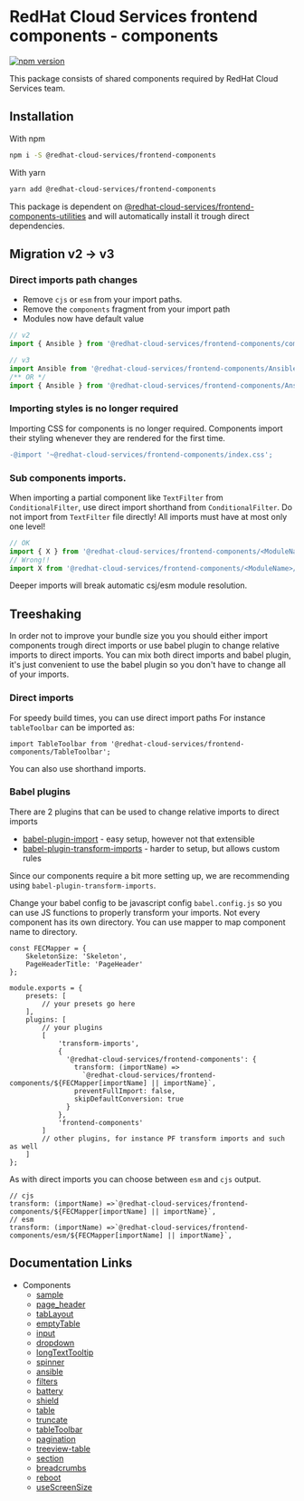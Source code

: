 # RedHat Cloud Services frontend components - components
[![npm version](https://badge.fury.io/js/%40redhat-cloud-services%2Ffrontend-components.svg)](https://badge.fury.io/js/%40redhat-cloud-services%2Ffrontend-components)

This package consists of shared components required by RedHat Cloud Services team.

## Installation
With npm 
```bash
npm i -S @redhat-cloud-services/frontend-components
```

With yarn
```bash
yarn add @redhat-cloud-services/frontend-components
```

This package is dependent on [@redhat-cloud-services/frontend-components-utilities](https://www.npmjs.com/package/@redhat-cloud-services/frontend-components-utilities) and will automatically install it trough direct dependencies.

## Migration v2 -> v3

### Direct imports path changes

- Remove `cjs` or `esm` from your import paths.
- Remove the `components` fragment from your import path
- Modules now have default value

```jsx
// v2
import { Ansible } from '@redhat-cloud-services/frontend-components/components/cjs/Ansible';

// v3
import Ansible from '@redhat-cloud-services/frontend-components/Ansible';
/** OR */
import { Ansible } from '@redhat-cloud-services/frontend-components/Ansible';
```

### Importing styles is no longer required

Importing CSS for components is no longer required. Components import their styling whenever they are rendered for the first time.

```diff
-@import '~@redhat-cloud-services/frontend-components/index.css';
```

### Sub components imports.

When importing a partial component like `TextFilter` from `ConditionalFilter`, use direct import shorthand from `ConditionalFilter`. Do not import from `TextFilter` file directly!
All imports must have at most only one level!

```jsx
// OK
import { X } from '@redhat-cloud-services/frontend-components/<ModuleName>'
// Wrong!!
import X from '@redhat-cloud-services/frontend-components/<ModuleName>/X'

```
Deeper imports will break automatic csj/esm module resolution.


## Treeshaking

In order not to improve your bundle size you you should either import components trough direct imports or use babel plugin to change relative imports to direct imports. You can mix both direct imports and babel plugin, it's just convenient to use the babel plugin so you don't have to change all of your imports.


### Direct imports

For speedy build times, you can use direct import paths For instance `tableToolbar` can be imported as:
```JSX
import TableToolbar from '@redhat-cloud-services/frontend-components/TableToolbar';
```

You can also use shorthand imports.

### Babel plugins

There are 2 plugins that can be used to change relative imports to direct imports
* [babel-plugin-import](https://www.npmjs.com/package/babel-plugin-import) - easy setup, however not that extensible
* [babel-plugin-transform-imports](https://www.npmjs.com/package/babel-plugin-transform-imports) - harder to setup, but allows custom rules

Since our components require a bit more setting up, we are recommending using `babel-plugin-transform-imports`.

Change your babel config to be javascript config `babel.config.js` so you can use JS functions to properly transform your imports.
Not every component has its own directory. You can use mapper to map component name to directory.

```JS
const FECMapper = {
    SkeletonSize: 'Skeleton',
    PageHeaderTitle: 'PageHeader'
};

module.exports = {
    presets: [
        // your presets go here
    ],
    plugins: [
        // your plugins
        [
            'transform-imports',
            {
              '@redhat-cloud-services/frontend-components': {
                transform: (importName) =>
                  `@redhat-cloud-services/frontend-components/${FECMapper[importName] || importName}`,
                preventFullImport: false,
                skipDefaultConversion: true
              }
            },
            'frontend-components'
        ]
        // other plugins, for instance PF transform imports and such as well
    ]
};
```

As with direct imports you can choose between `esm` and `cjs` output.

```JS
// cjs
transform: (importName) =>`@redhat-cloud-services/frontend-components/${FECMapper[importName] || importName}`,
// esm
transform: (importName) =>`@redhat-cloud-services/frontend-components/esm/${FECMapper[importName] || importName}`,

```

## Documentation Links

* Components
  * [sample](doc/sample.md)
  * [page_header](doc/page_header.md)
  * [tabLayout](doc/tabLayout.md)
  * [emptyTable](doc/emptyTable.md)
  * [input](doc/input.md)
  * [dropdown](doc/dropdown.md)
  * [longTextTooltip](doc/longTextTooltip.md)
  * [spinner](doc/spinner.md)
  * [ansible](doc/ansible.md)
  * [filters](doc/filters.md)
  * [battery](doc/battery.md)
  * [shield](doc/shield.md)
  * [table](doc/table.md)
  * [truncate](doc/truncate.md)
  * [tableToolbar](doc/tableToolbar.md)
  * [pagination](doc/pagination.md)
  * [treeview-table](doc/treeview-table.md)
  * [section](doc/section.md)
  * [breadcrumbs](doc/breadcrumbs.md)
  * [reboot](doc/reboot.md)
  * [useScreenSize](doc/useScreenSize.md)
